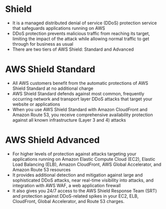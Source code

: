 
# Shield
- It is a managed distributed denial of service (DDoS) protection service that safeguards applications running on AWS
- DDoS protection prevents malicious traffic from reaching its target, limiting the impact of the attack
  while allowing normal traffic to get through for business as usual
- There are two tiers of AWS Shield: Standard and Advanced
# AWS Shield Standard
- All AWS customers benefit from the automatic protections of AWS Shield Standard at no additional charge
- AWS Shield Standard defends against most common, frequently occurring network and transport layer DDoS attacks that 
  target your website or applications
- When you use AWS Shield Standard with Amazon CloudFront and Amazon Route 53, you receive comprehensive availability 
  protection against all known infrastructure (Layer 3 and 4) attacks
# AWS Shield Advanced
- For higher levels of protection against attacks targeting your applications running on Amazon Elastic Compute Cloud 
  (EC2), Elastic Load Balancing (ELB), Amazon CloudFront, AWS Global Accelerator, and Amazon Route 53 resources
- It provides additional detection and mitigation against large and sophisticated DDoS attacks, near real-time visibility 
  into attacks, and integration with AWS WAF, a web application firewall
- It also gives you 24/7 access to the AWS Shield Response Team (SRT) and protection against DDoS-related spikes in your 
  EC2, ELB, CloudFront, Global Accelerator, and Route 53 charges.